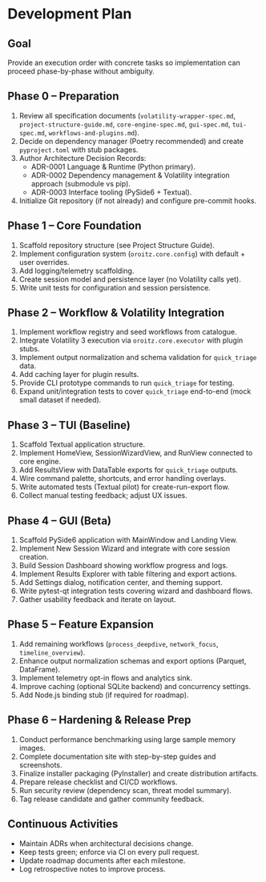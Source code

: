 # Development Plan

## Goal

Provide an execution order with concrete tasks so implementation can proceed phase-by-phase without ambiguity.

## Phase 0 – Preparation

1. Review all specification documents (`volatility-wrapper-spec.md`, `project-structure-guide.md`, `core-engine-spec.md`, `gui-spec.md`, `tui-spec.md`, `workflows-and-plugins.md`).
2. Decide on dependency manager (Poetry recommended) and create `pyproject.toml` with stub packages.
3. Author Architecture Decision Records:
   - ADR-0001 Language & Runtime (Python primary).
   - ADR-0002 Dependency management & Volatility integration approach (submodule vs pip).
   - ADR-0003 Interface tooling (PySide6 + Textual).
4. Initialize Git repository (if not already) and configure pre-commit hooks.

## Phase 1 – Core Foundation

1. Scaffold repository structure (see Project Structure Guide).
2. Implement configuration system (`oroitz.core.config`) with default + user overrides.
3. Add logging/telemetry scaffolding.
4. Create session model and persistence layer (no Volatility calls yet).
5. Write unit tests for configuration and session persistence.

## Phase 2 – Workflow & Volatility Integration

1. Implement workflow registry and seed workflows from catalogue.
2. Integrate Volatility 3 execution via `oroitz.core.executor` with plugin stubs.
3. Implement output normalization and schema validation for `quick_triage` data.
4. Add caching layer for plugin results.
5. Provide CLI prototype commands to run `quick_triage` for testing.
6. Expand unit/integration tests to cover `quick_triage` end-to-end (mock small dataset if needed).

## Phase 3 – TUI (Baseline)

1. Scaffold Textual application structure.
2. Implement HomeView, SessionWizardView, and RunView connected to core engine.
3. Add ResultsView with DataTable exports for `quick_triage` outputs.
4. Wire command palette, shortcuts, and error handling overlays.
5. Write automated tests (Textual pilot) for create-run-export flow.
6. Collect manual testing feedback; adjust UX issues.

## Phase 4 – GUI (Beta)

1. Scaffold PySide6 application with MainWindow and Landing View.
2. Implement New Session Wizard and integrate with core session creation.
3. Build Session Dashboard showing workflow progress and logs.
4. Implement Results Explorer with table filtering and export actions.
5. Add Settings dialog, notification center, and theming support.
6. Write pytest-qt integration tests covering wizard and dashboard flows.
7. Gather usability feedback and iterate on layout.

## Phase 5 – Feature Expansion

1. Add remaining workflows (`process_deepdive`, `network_focus`, `timeline_overview`).
2. Enhance output normalization schemas and export options (Parquet, DataFrame).
3. Implement telemetry opt-in flows and analytics sink.
4. Improve caching (optional SQLite backend) and concurrency settings.
5. Add Node.js binding stub (if required for roadmap).

## Phase 6 – Hardening & Release Prep

1. Conduct performance benchmarking using large sample memory images.
2. Complete documentation site with step-by-step guides and screenshots.
3. Finalize installer packaging (PyInstaller) and create distribution artifacts.
4. Prepare release checklist and CI/CD workflows.
5. Run security review (dependency scan, threat model summary).
6. Tag release candidate and gather community feedback.

## Continuous Activities

- Maintain ADRs when architectural decisions change.
- Keep tests green; enforce via CI on every pull request.
- Update roadmap documents after each milestone.
- Log retrospective notes to improve process.
